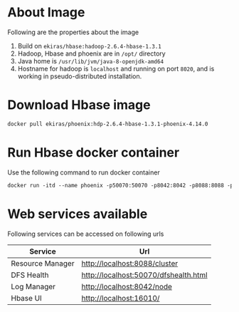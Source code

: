 # About Image

Following are the properties about the image
1. Build on `ekiras/hbase:hadoop-2.6.4-hbase-1.3.1`
2. Hadoop, Hbase and phoenix are in `/opt/` directory
3. Java home is `/usr/lib/jvm/java-8-openjdk-amd64`
4. Hostname for hadoop is `localhost` and running on port `8020`, and is working in pseudo-distributed installation. 

# Download Hbase image
```Dockerfile
docker pull ekiras/phoenix:hdp-2.6.4-hbase-1.3.1-phoenix-4.14.0
```

# Run Hbase docker container
Use the following command to run docker container
```Dockerfile
docker run -itd --name phoenix -p50070:50070 -p8042:8042 -p8088:8088 -p16010:16010 -p9095:9095 -p8085:8085 -p2181:2181 ekiras/phoenix:hdp-2.6.4-hbase-1.3.1-phoenix-4.14.0
```

# Web services available
Following services can be accessed on following urls

| Service | Url |
| --- | --- |
| Resource Manager | [http://localhost:8088/cluster](http://localhost:8088/cluster) |
| DFS Health | [http://localhost:50070/dfshealth.html](http://localhost:50070/dfshealth.html)|
| Log Manager| [http://localhost:8042/node](http://localhost:8042/node)|
| Hbase UI  | [http://localhost:16010/](http://localhost:16010/) |



